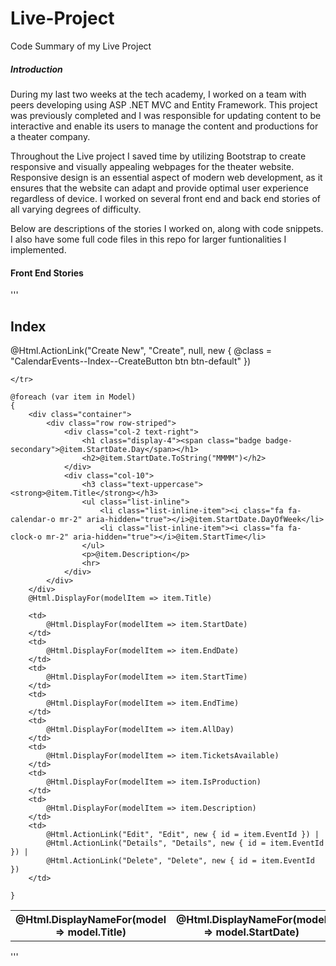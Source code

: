 # Live-Project
Code Summary of my Live Project

<h5>Introduction</h5>

During my last two weeks at the tech academy, I worked on a team with peers developing using ASP .NET MVC and Entity Framework.
This project was previously completed and I was responsible for updating content to be interactive and enable its users to manage
the content and productions for a theater company.

Throughout the Live project I saved time by utilizing Bootstrap to create responsive and visually appealing webpages for the theater website.
Responsive design is an essential aspect of modern web development, as it ensures that the website can adapt and provide optimal user experience
regardless of device. I worked on several front end and back end stories of all varying degrees of difficulty.

Below are descriptions of the stories I worked on, along with code snippets. I also have some full code files in this repo for larger
funtionalities I implemented.

<h4>Front End Stories</h4>



  '''




<h2>Index</h2>

<p>
    @Html.ActionLink("Create New", "Create", null, new { @class = "CalendarEvents--Index--CreateButton btn btn-default" })
</p>
<table class="table">
    <tr>
        <th>
            @Html.DisplayNameFor(model => model.Title)
        </th>
        <th>
            @Html.DisplayNameFor(model => model.StartDate)
        </th>
        <th>
            @Html.DisplayNameFor(model => model.EndDate)
        </th>
        <th>
            @Html.DisplayNameFor(model => model.StartTime)
        </th>
        <th>
            @Html.DisplayNameFor(model => model.EndTime)
        </th>
        <th>
            @Html.DisplayNameFor(model => model.AllDay)
        </th>
        <th>
            @Html.DisplayNameFor(model => model.TicketsAvailable)
        </th>
        <th>
            @Html.DisplayNameFor(model => model.IsProduction)
        </th>
        <th>
            @Html.DisplayNameFor(model => model.Description)
        </th>

    </tr>

    @foreach (var item in Model)
    {
        <div class="container">
            <div class="row row-striped">
                <div class="col-2 text-right">
                    <h1 class="display-4"><span class="badge badge-secondary">@item.StartDate.Day</span></h1>
                    <h2>@item.StartDate.ToString("MMMM")</h2>
                </div>
                <div class="col-10">
                    <h3 class="text-uppercase"><strong>@item.Title</strong></h3>
                    <ul class="list-inline">
                        <li class="list-inline-item"><i class="fa fa-calendar-o mr-2" aria-hidden="true"></i>@item.StartDate.DayOfWeek</li>
                        <li class="list-inline-item"><i class="fa fa-clock-o mr-2" aria-hidden="true"></i>@item.StartTime</li>
                    </ul>
                    <p>@item.Description</p>
                    <hr>
                </div>
            </div>
        </div>
        @Html.DisplayFor(modelItem => item.Title)

        <td>
            @Html.DisplayFor(modelItem => item.StartDate)
        </td>
        <td>
            @Html.DisplayFor(modelItem => item.EndDate)
        </td>
        <td>
            @Html.DisplayFor(modelItem => item.StartTime)
        </td>
        <td>
            @Html.DisplayFor(modelItem => item.EndTime)
        </td>
        <td>
            @Html.DisplayFor(modelItem => item.AllDay)
        </td>
        <td>
            @Html.DisplayFor(modelItem => item.TicketsAvailable)
        </td>
        <td>
            @Html.DisplayFor(modelItem => item.IsProduction)
        </td>
        <td>
            @Html.DisplayFor(modelItem => item.Description)
        </td>
        <td>
            @Html.ActionLink("Edit", "Edit", new { id = item.EventId }) |
            @Html.ActionLink("Details", "Details", new { id = item.EventId }) |
            @Html.ActionLink("Delete", "Delete", new { id = item.EventId })
        </td>

    }

</table>
'''

